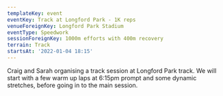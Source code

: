 ```yaml
---
templateKey: event
eventKey: Track at Longford Park - 1K reps
venueForeignKey: Longford Park Stadium
eventType: Speedwork
sessionForeignKey: 1000m efforts with 400m recovery
terrain: Track
startsAt: '2022-01-04 18:15'
---
```

Craig and Sarah organising a track session at Longford Park track. We will start with a few 
warm up laps at 6:15pm prompt and some dynamic stretches, before going in to the main session.
